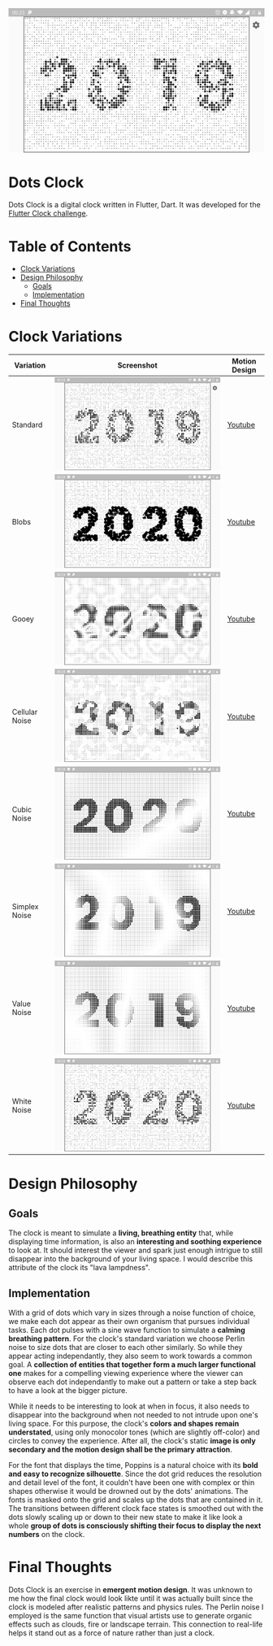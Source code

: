 ![](images/standard.jpg)

# Dots Clock

Dots Clock is a digital clock written in Flutter, Dart. It was developed for the [Flutter Clock challenge](https://flutter.dev/clock). 

# Table of Contents
- [Clock Variations](#clock-variations)
- [Design Philosophy](#design-philosophy)
  * [Goals](#goals)
  * [Implementation](#implementation)
- [Final Thoughts](#final-thoughts)


# Clock Variations

| Variation    | Screenshot                   | Motion Design                      |
|--------------|------------------------------|------------------------------------|
|Standard      |![](images/standard.jpg)      |[Youtube](https://flutter.dev/clock)|
|Blobs         |![](images/blobs.jpg)         |[Youtube](https://flutter.dev/clock)|
|Gooey         |![](images/gooey.jpg)         |[Youtube](https://flutter.dev/clock)|
|Cellular Noise|![](images/cellular_noise.jpg)|[Youtube](https://flutter.dev/clock)|
|Cubic Noise   |![](images/cubic_noise.jpg)   |[Youtube](https://flutter.dev/clock)|
|Simplex Noise |![](images/simplex_noise.jpg) |[Youtube](https://flutter.dev/clock)|
|Value Noise   |![](images/value_noise.jpg)   |[Youtube](https://flutter.dev/clock)|
|White Noise   |![](images/white_noise.jpg)   |[Youtube](https://flutter.dev/clock)|


# Design Philosophy

## Goals

The clock is meant to simulate a **living, breathing entity** that, while displaying time information, is also an **interesting and soothing experience** to look at. It should interest the viewer and spark just enough intrigue to still disappear into the background of your living space. I would describe this attribute of the clock its "lava lampdness".

## Implementation

With a grid of dots which vary in sizes through a noise function of choice, we make each dot appear as their own organism that pursues individual tasks. Each dot pulses with a sine wave function to simulate a **calming breathing pattern**. For the clock's standard variation we choose Perlin noise to size dots that are closer to each other similarly. So while they appear acting independantly, they also seem to work towards a common goal. A **collection of entities that together form a much larger functional one** makes for a compelling viewing experience where the viewer can observe each dot independantly to make out a pattern or take a step back to have a look at the bigger picture.

While it needs to be interesting to look at when in focus, it also needs to disappear into the background when not needed to not intrude upon one's living space. For this purpose, the clock's **colors and shapes remain understated**, using only monocolor tones (which are slightly off-color) and circles to convey the experience. After all, the clock's static **image is only secondary and the motion design shall be the primary attraction**.

For the font that displays the time, Poppins is a natural choice with its **bold and easy to recognize silhouette**. Since the dot grid reduces the resolution and detail level of the font, it couldn't have been one with complex or thin shapes otherwise it would be drowned out by the dots' animations. The fonts is masked onto the grid and scales up the dots that are contained in it. The transitions between different clock face states is smoothed out with the dots slowly scaling up or down to their new state to make it like look a whole **group of dots is consciously shifting their focus to display the next numbers** on the clock.

# Final Thoughts

Dots Clock is an exercise in **emergent motion design**. It was unknown to me how the final clock would look likte until it was actually built since the clock is modeled after realistic patterns and physics rules. The Perlin noise I employed is the same function that visual artists use to generate organic effects such as clouds, fire or landscape terrain. This connection to real-life helps it stand out as a force of nature rather than just a clock.

